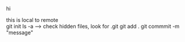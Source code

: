 hi

this is local to remote
<br>
git init 
ls -a --> check hidden files, look for .git
git add .
git commmit -m "message"
